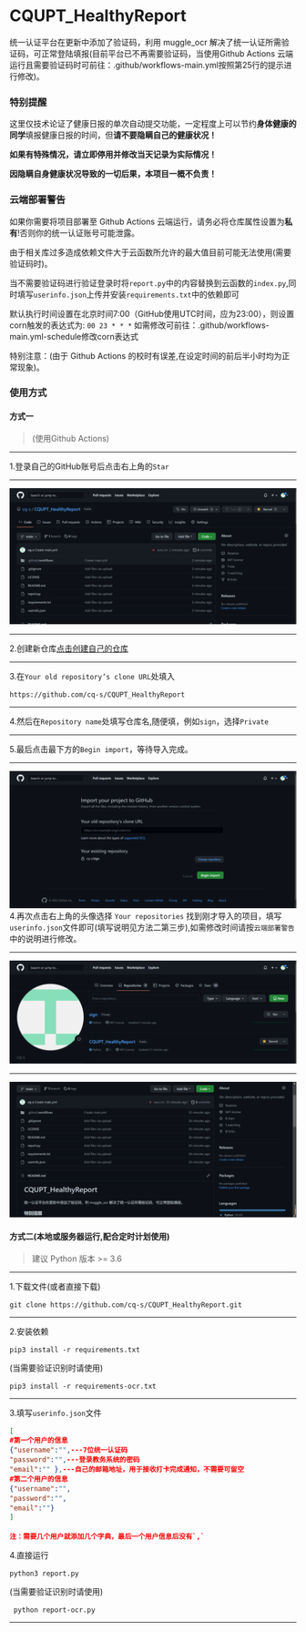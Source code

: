 # CQUPT_HealthyReport

统一认证平台在更新中添加了验证码，利用 muggle_ocr 解决了统一认证所需验证码，可正常登陆填报(目前平台已不再需要验证码，当使用Github Actions 云端运行且需要验证码时可前往：.github/workflows-main.yml按照第25行的提示进行修改)。

### 特别提醒

这里仅技术论证了健康日报的单次自动提交功能，一定程度上可以节约**身体健康的同学**填报健康日报的时间，但**请不要隐瞒自己的健康状况！**

**如果有特殊情况，请立即停用并修改当天记录为实际情况！**

**因隐瞒自身健康状况导致的一切后果，本项目一概不负责！**
 
### **云端部署警告**

如果你需要将项目部署至 Github Actions 云端运行，请务必将仓库属性设置为**私有**!否则你的统一认证账号可能泄露。

由于相关库过多造成依赖文件大于云函数所允许的最大值目前可能无法使用(需要验证码时)。

当不需要验证码进行验证登录时将`report.py`中的内容替换到云函数的`index.py`,同时填写`userinfo.json`上传并安装`requirements.txt`中的依赖即可

默认执行时间设置在北京时间7:00（GitHub使用UTC时间，应为23:00），则设置corn触发的表达式为: `00 23 * * *`  如需修改可前往：.github/workflows-main.yml-schedule修改corn表达式

特别注意：(由于 Github Actions 的校时有误差,在设定时间的前后半小时均为正常现象)。

### 使用方式
#### 方式一
> (使用Github Actions)
---
1.登录自己的GitHub账号后点击右上角的`Star`

---
![avatar](png/1.png)

---
2.创建新仓库[点击创建自己的仓库](https://github.com/new/import)

---
3.在`Your old repository’s clone URL`处填入
```
https://github.com/cq-s/CQUPT_HealthyReport
```
---
4.然后在`Repository name`处填写仓库名,随便填，例如`sign`，选择`Private`

---
5.最后点击最下方的`Begin import`，等待导入完成。

---
![avatar](png/4.png)
4.再次点击右上角的头像选择 `Your repositories`
找到刚才导入的项目，填写`userinfo.json`文件即可(填写说明见方法二第三步),如需修改时间请按`云端部署警告`中的说明进行修改。

---
![avatar](png/5.png)

---
![avatar](png/6.png)
#### 方式二(本地或服务器运行,配合定时计划使用)
> 建议 Python 版本 >= 3.6
---
1.下载文件(或者直接下载)
```
git clone https://github.com/cq-s/CQUPT_HealthyReport.git
```
---
2.安装依赖
```
pip3 install -r requirements.txt
```
 (当需要验证识别时请使用)
 ```
 pip3 install -r requirements-ocr.txt
 ```
---
3.填写`userinfo.json`文件
```json
[
#第一个用户的信息
{"username":"",---7位统一认证码
"password":"",---登录教务系统的密码
"email":"" },---自己的邮箱地址，用于接收打卡完成通知，不需要可留空
#第二个用户的信息
{"username":"",
"password":"",
"email":""}
]

注：需要几个用户就添加几个字典，最后一个用户信息后没有`,`
```

4.直接运行

```
python3 report.py
```
(当需要验证识别时请使用)
 ```
  python report-ocr.py
 ```
---


